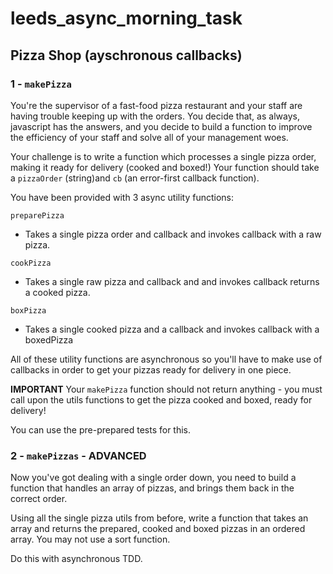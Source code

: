 # leeds_async_morning_task

## Pizza Shop (ayschronous callbacks)

### 1 - `makePizza`

You're the supervisor of a fast-food pizza restaurant and your staff are having trouble keeping up with the orders. You decide that, as always, javascript has the answers, and you decide to build a function to improve the efficiency of your staff and solve all of your management woes.

Your challenge is to write a function which processes a single pizza order, making it ready for delivery (cooked and boxed!) Your function should take a `pizzaOrder` (string)and `cb` (an error-first callback function).

You have been provided with 3 async utility functions:

`preparePizza`

- Takes a single pizza order and callback and invokes callback with a raw pizza.

`cookPizza`

- Takes a single raw pizza and callback and and invokes callback returns a cooked pizza.

`boxPizza`

- Takes a single cooked pizza and a callback and invokes callback with a boxedPizza

All of these utility functions are asynchronous so you'll have to make use of callbacks in order to get your pizzas ready for delivery in one piece.

**IMPORTANT** Your `makePizza` function should not return anything - you must call upon the utils functions to get the pizza cooked and boxed, ready for delivery!

You can use the pre-prepared tests for this.

### 2 - `makePizzas` - ADVANCED

Now you've got dealing with a single order down, you need to build a function that handles an array of pizzas, and brings them back in the correct order.

Using all the single pizza utils from before, write a function that takes an array and returns the prepared, cooked and boxed pizzas in an ordered array. You may not use a sort function.

Do this with asynchronous TDD.
